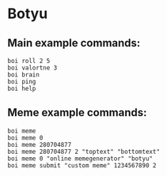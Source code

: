 # Botyu

## Main example commands:
```
boi roll 2 5
boi valortne 3
boi brain
boi ping
boi help
```



## Meme example commands:
```
boi meme 
boi meme 0
boi meme 280704877
boi meme 280704877 2 "toptext" "bottomtext"
boi meme 0 "online memegenerator" "botyu"
boi meme submit "custom meme" 1234567890 2
```
